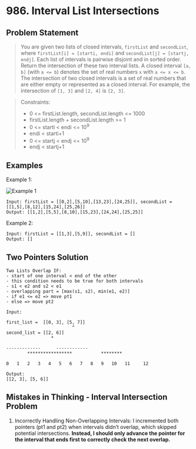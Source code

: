 # 986. Interval List Intersections

## Problem Statement

> You are given two lists of closed intervals, `firstList` and `secondList`, where `firstList[i] = [starti, endi]` and `secondList[j] = [startj, endj]`. Each list of intervals is pairwise disjoint and in sorted order.
> Return the intersection of these two interval lists.
> A closed interval `[a, b]` (with `a <= b`) denotes the set of real numbers `x` with `a <= x <= b`.
> The intersection of two closed intervals is a set of real numbers that are either empty or represented as a closed interval. For example, the intersection of `[1, 3]` and `[2, 4]` is `[2, 3]`.

> Constraints:
>
> - 0 <= firstList.length, secondList.length <= 1000
> - firstList.length + secondList.length >= 1
> - 0 <= starti < endi <= 10<sup>9</sup>
> - endi < starti+1
> - 0 <= startj < endj <= 10<sup>9</sup>
> - endj < startj+1

## Examples

Example 1:

![Example 1](https://assets.leetcode.com/uploads/2019/01/30/interval1.png)

```
Input: firstList = [[0,2],[5,10],[13,23],[24,25]], secondList = [[1,5],[8,12],[15,24],[25,26]]
Output: [[1,2],[5,5],[8,10],[15,23],[24,24],[25,25]]
```

Example 2:

```
Input: firstList = [[1,3],[5,9]], secondList = []
Output: []
```

## Two Pointers Solution

```
Two Lists Overlap IF:
- start of one interval < end of the other
- this condition needs to be true for both intervals
- s1 < e2 and s2 < e1
- overlapping part = [max(s1, s2), min(e1, e2)]
- if e1 <= e2 => move pt1
- else => move pt2

Input:

first_list =  [[0, 3], [5, 7]]
                         ^
second_list = [[2, 6]]
                 *

-------------      ------------
        *****************           ********

0   1   2   3   4   5   6   7   8   9   10   11     12

Output:
[[2, 3], [5, 6]]
```

## Mistakes in Thinking - Interval Intersection Problem

1. Incorrectly Handling Non-Overlapping Intervals:
   I incremented both pointers (pt1 and pt2) when intervals didn’t overlap, which skipped potential intersections.
   **Instead, I should only advance the pointer for the interval that ends first to correctly check the next overlap.**
